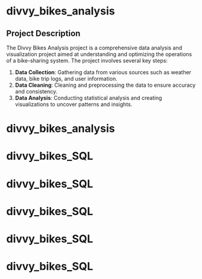 # divvy_bikes_analysis

## Project Description

The Divvy Bikes Analysis project is a comprehensive data analysis and visualization project aimed at understanding and optimizing the operations of a bike-sharing system. The project involves several key steps:

1. **Data Collection**: Gathering data from various sources such as weather data, bike trip logs, and user information.
2. **Data Cleaning**: Cleaning and preprocessing the data to ensure accuracy and consistency.
3. **Data Analysis**: Conducting statistical analysis and creating visualizations to uncover patterns and insights.

# divvy_bikes_analysis
# divvy_bikes_SQL
# divvy_bikes_SQL
# divvy_bikes_SQL
# divvy_bikes_SQL
# divvy_bikes_SQL
